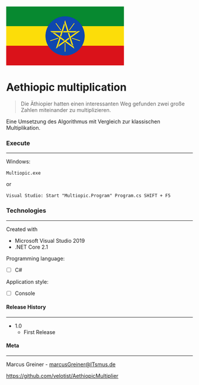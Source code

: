 ![Flag of Aethiopia](FlagOfAethiopia.png)



# Aethiopic multiplication

> Die Äthiopier hatten einen interessanten Weg gefunden zwei große Zahlen miteinander zu multiplizieren.

Eine Umsetzung des Algorithmus mit Vergleich zur klassischen Multiplikation.

### Execute

------

Windows:

```
Multiopic.exe
```

or

```
Visual Studio: Start "Multiopic.Program" Program.cs SHIFT + F5
```

### Technologies

------

Created with

- Microsoft Visual Studio 2019
- .NET Core 2.1

Programming language:

- [ ] C#

Application style:

- [ ] Console

#### Release History

------

- 1.0
  - First Release

#### Meta

------

Marcus Greiner - marcusGreiner@ITsmus.de

https://github.com/velotist/AethiopicMultiplier
